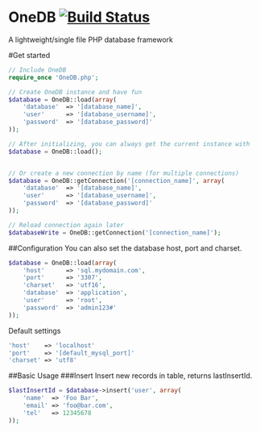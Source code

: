 OneDB [![Build Status](https://travis-ci.org/cvgellhorn/OneDB.svg?branch=master)](https://travis-ci.org/cvgellhorn/OneDB)
===========

A lightweight/single file PHP database framework

#Get started
```php
// Include OneDB
require_once 'OneDB.php';

// Create OneDB instance and have fun
$database = OneDB::load(array(
    'database'  => '[database_name]',
    'user'      => '[database_username]',
    'password'  => '[database_password]'
));

// After initializing, you can always get the current instance with
$database = OneDB::load();


// Or create a new connection by name (for multiple connections)
$database = OneDB::getConnection('[connection_name]', array(
    'database'  => '[database_name]',
    'user'      => '[database_username]',
    'password'  => '[database_password]'
));

// Reload connection again later
$databaseWrite = OneDB::getConnection('[connection_name]');
```

##Configuration
You can also set the database host, port and charset.
```php
$database = OneDB::load(array(
	'host'      => 'sql.mydomain.com',
    'port'      => '3307',
    'charset'   => 'utf16',
    'database'  => 'application',
    'user'      => 'root',
    'password'  => 'admin123#'
));
```

Default settings
```php
'host'    => 'localhost'
'port'    => '[default_mysql_port]'
'charset' => 'utf8'
```

##Basic Usage
###Insert
Insert new records in table, returns lastInsertId.

```php
$lastInsertId = $database->insert('user', array(
	'name'  => 'Foo Bar',
    'email' => 'foo@bar.com',
    'tel'   => 12345678
));
```
